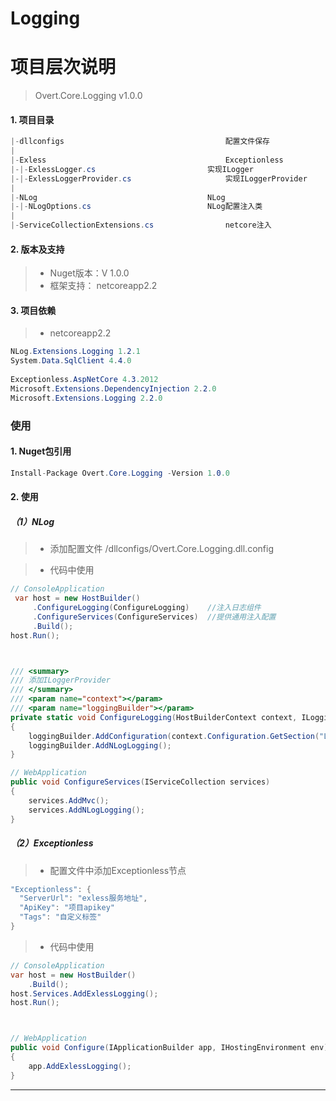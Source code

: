 ﻿# Logging

# 项目层次说明

> Overt.Core.Logging v1.0.0


<a name="e0bf0e74"></a>
#### 1. 项目目录

```csharp
|-dllconfigs                                    配置文件保存
|
|-Exless                                        Exceptionless
|-|-ExlessLogger.cs                        	实现ILogger
|-|-ExlessLoggerProvider.cs                     实现ILoggerProvider
|
|-NLog                                    	NLog
|-|-NLogOptions.cs                       	NLog配置注入类
|
|-ServiceCollectionExtensions.cs            	netcore注入
```

<a name="d81d4a08"></a>
#### 2. 版本及支持
> - Nuget版本：V 1.0.0
> - 框架支持： netcoreapp2.2



<a name="7aaf7e9e"></a>
#### 3. 项目依赖
> - netcoreapp2.2

```csharp
NLog.Extensions.Logging 1.2.1
System.Data.SqlClient 4.4.0
    
Exceptionless.AspNetCore 4.3.2012
Microsoft.Extensions.DependencyInjection 2.2.0
Microsoft.Extensions.Logging 2.2.0
```

<a name="ecff77a8"></a>
### 使用
<a name="ee74eed7"></a>
#### 1. Nuget包引用
```csharp
Install-Package Overt.Core.Logging -Version 1.0.0
```

<a name="b3312061"></a>
#### 2. 使用
<a name="c014a30f"></a>
##### （1）NLog
> - 添加配置文件 /dllconfigs/Overt.Core.Logging.dll.config


> - 代码中使用

```csharp
// ConsoleApplication
 var host = new HostBuilder()
     .ConfigureLogging(ConfigureLogging)    //注入日志组件
     .ConfigureServices(ConfigureServices)  //提供通用注入配置
     .Build();
host.Run();



/// <summary>
/// 添加ILoggerProvider
/// </summary>
/// <param name="context"></param>
/// <param name="loggingBuilder"></param>
private static void ConfigureLogging(HostBuilderContext context, ILoggingBuilder loggingBuilder)
{
    loggingBuilder.AddConfiguration(context.Configuration.GetSection("Logging"));
    loggingBuilder.AddNLogLogging();
}

// WebApplication
public void ConfigureServices(IServiceCollection services)
{
    services.AddMvc();
    services.AddNLogLogging();
}
```

<a name="53ILn"></a>
##### （2）Exceptionless
> - 配置文件中添加Exceptionless节点

```csharp
"Exceptionless": {
  "ServerUrl": "exless服务地址",
  "ApiKey": "项目apikey"
  "Tags": "自定义标签"
}
```

> - 代码中使用


```csharp
// ConsoleApplication
var host = new HostBuilder()
    .Build();
host.Services.AddExlessLogging();
host.Run();



// WebApplication
public void Configure(IApplicationBuilder app, IHostingEnvironment env)
{
	app.AddExlessLogging();
}

```

---


